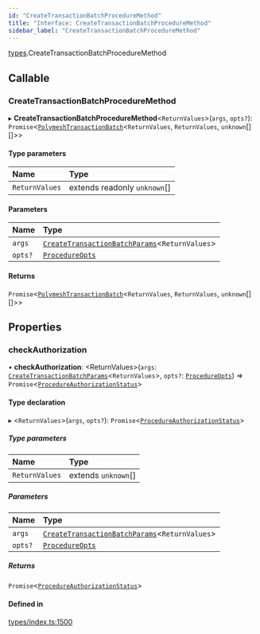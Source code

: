 ```yaml
---
id: "CreateTransactionBatchProcedureMethod"
title: "Interface: CreateTransactionBatchProcedureMethod"
sidebar_label: "CreateTransactionBatchProcedureMethod"
---
```


[types](../../../modules/Types/Types.md).CreateTransactionBatchProcedureMethod

## Callable

### CreateTransactionBatchProcedureMethod

▸ **CreateTransactionBatchProcedureMethod**<`ReturnValues`\>(`args`, `opts?`): `Promise`<[`PolymeshTransactionBatch`](../../../classes/Base/PolymeshTransactionBatch/PolymeshTransactionBatch.md)<`ReturnValues`, `ReturnValues`, `unknown`[][]\>\>

#### Type parameters

| Name | Type |
| :------ | :------ |
| `ReturnValues` | extends readonly `unknown`[] |

#### Parameters

| Name | Type |
| :------ | :------ |
| `args` | [`CreateTransactionBatchParams`](../../API/Procedures/Types/CreateTransactionBatchParams/CreateTransactionBatchParams.md)<`ReturnValues`\> |
| `opts?` | [`ProcedureOpts`](../ProcedureOpts/ProcedureOpts.md) |

#### Returns

`Promise`<[`PolymeshTransactionBatch`](../../../classes/Base/PolymeshTransactionBatch/PolymeshTransactionBatch.md)<`ReturnValues`, `ReturnValues`, `unknown`[][]\>\>

## Properties

### checkAuthorization

• **checkAuthorization**: <ReturnValues\>(`args`: [`CreateTransactionBatchParams`](../../API/Procedures/Types/CreateTransactionBatchParams/CreateTransactionBatchParams.md)<`ReturnValues`\>, `opts?`: [`ProcedureOpts`](../ProcedureOpts/ProcedureOpts.md)) => `Promise`<[`ProcedureAuthorizationStatus`](../ProcedureAuthorizationStatus/ProcedureAuthorizationStatus.md)\>

#### Type declaration

▸ <`ReturnValues`\>(`args`, `opts?`): `Promise`<[`ProcedureAuthorizationStatus`](../ProcedureAuthorizationStatus/ProcedureAuthorizationStatus.md)\>

##### Type parameters

| Name | Type |
| :------ | :------ |
| `ReturnValues` | extends `unknown`[] |

##### Parameters

| Name | Type |
| :------ | :------ |
| `args` | [`CreateTransactionBatchParams`](../../API/Procedures/Types/CreateTransactionBatchParams/CreateTransactionBatchParams.md)<`ReturnValues`\> |
| `opts?` | [`ProcedureOpts`](../ProcedureOpts/ProcedureOpts.md) |

##### Returns

`Promise`<[`ProcedureAuthorizationStatus`](../ProcedureAuthorizationStatus/ProcedureAuthorizationStatus.md)\>

#### Defined in

[types/index.ts:1500](https://github.com/PolymeshAssociation/polymesh-sdk/blob/95f248df/src/types/index.ts#L1500)
